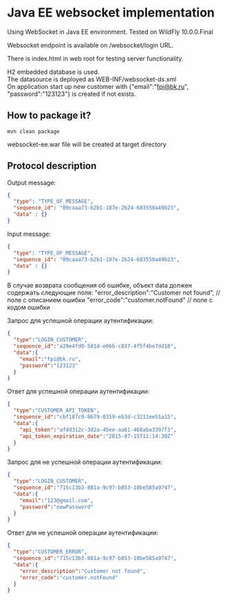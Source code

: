 # Java EE websocket implementation

Using WebSocket in Java EE environment. Tested on WildFly 10.0.0.Final

Websocket endpoint is available on /websocket/login URL.

There is index.html in web root for testing server functionality.

H2 embedded database is used.  
The datasource is deployed as WEB-INF/websocket-ds.xml  
On application start up new customer with {"email":"fpi@bk.ru", "password":"123123"} is created if not exists.

## How to package it?

    mvn clean package

websocket-ee.war file will be created at target directory

## Protocol description

Output message:
```json
{ 
  "type": "TYPE_OF_MESSAGE",
  "sequence_id": "09caaa73-b2b1-187e-2b24-683550a49b23",
  "data" : {}
}
```

Input message:
```json
{ 
  "type": "TYPE_OF_MESSAGE",
  "sequence_id": "09caaa73-b2b1-187e-2b24-683550a49b23",
  "data" : {}
}
```

В случае возврата сообщения об ошибке, объект data должен содержать следующие поля:
"error_description":"Customer not found", // поле с описанием ошибки
"error_code":"customer.notFound" // поле с кодом ошибки

Запрос для успешной операции аутентификации:
```json
{
  "type":"LOGIN_CUSTOMER",
  "sequence_id":"a29e4fd0-581d-e06b-c837-4f5f4be7dd18",
  "data":{
    "email":"fpi@bk.ru",
    "password":"123123"
  }
}
```

Ответ для успешной операции аутентификации: 
```json
{
  "type":"CUSTOMER_API_TOKEN",
  "sequence_id":"cbf187c9-8679-0359-eb3d-c3211ee51a15",
  "data":{
    "api_token":"afdd312c-3d2a-45ee-aa61-468aba3397f3",
    "api_token_expiration_date":"2015-07-15T11:14:30Z"
  }
}
```

Запрос для не успешной операции аутентификации: 
```json
{
  "type":"LOGIN_CUSTOMER",
  "sequence_id":"715c13b3-881a-9c97-b853-10be585a9747",
  "data":{
    "email":"123@gmail.com",
    "password":"newPassword"
  }
}
```

Ответ для не успешной операции аутентификации: 
```json
{
  "type":"CUSTOMER_ERROR",
  "sequence_id":"715c13b3-881a-9c97-b853-10be585a9747",
  "data":{
    "error_description":"Customer not found",
    "error_code":"customer.notFound"
  }
}
```

